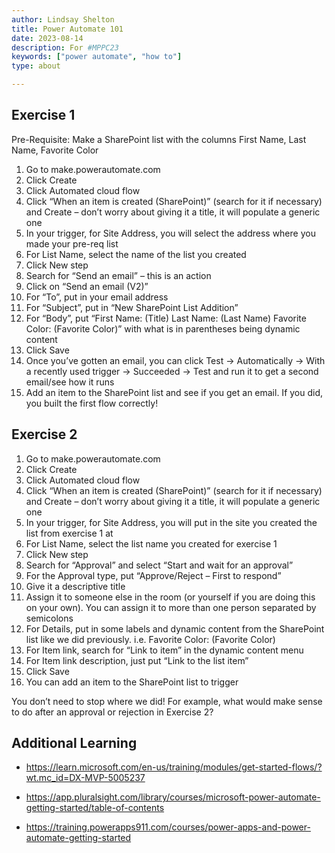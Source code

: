 ```yaml
---
author: Lindsay Shelton
title: Power Automate 101
date: 2023-08-14
description: For #MPPC23
keywords: ["power automate", "how to"]
type: about

---
```


## Exercise 1

Pre-Requisite: Make a SharePoint list with the columns First Name, Last Name, Favorite Color
1. Go to make.powerautomate.com
2. Click Create
3. Click Automated cloud flow
4. Click “When an item is created (SharePoint)” (search for it if necessary) and Create – don’t worry about giving it a title, it will populate a generic one
5. In your trigger, for Site Address, you will select the address where you made your pre-req list
6. For List Name, select the name of the list you created
7. Click New step
8. Search for “Send an email” – this is an action
9. Click on “Send an email (V2)”
10. For “To”, put in your email address
11. For “Subject”, put in “New SharePoint List Addition”
12. For “Body”, put “First Name: (Title) Last Name: (Last Name) Favorite Color: (Favorite Color)” with what is in parentheses being dynamic content
13. Click Save
14. Once you’ve gotten an email, you can click Test -> Automatically -> With a recently used trigger -> Succeeded -> Test and run it to get a second email/see how it runs
15. Add an item to the SharePoint list and see if you get an email. If you did, you built the first flow correctly!

## Exercise 2

1. Go to make.powerautomate.com
2. Click Create
3. Click Automated cloud flow
4. Click “When an item is created (SharePoint)” (search for it if necessary) and Create – don’t worry about giving it a title, it will populate a generic one
5. In your trigger, for Site Address, you will put in the site you created the list from exercise 1 at
6. For List Name, select the list name you created for exercise 1
7. Click New step
8. Search for “Approval” and select “Start and wait for an approval”
9. For the Approval type, put “Approve/Reject – First to respond”
10. Give it a descriptive title
11. Assign it to someone else in the room (or yourself if you are doing this on your own).  You can assign it to more than one person separated by semicolons
12. For Details, put in some labels and dynamic content from the SharePoint list like we did previously. i.e. Favorite Color: (Favorite Color)
13. For Item link, search for “Link to item” in the dynamic content menu
14. For Item link description, just put “Link to the list item”
15. Click Save
16. You can add an item to the SharePoint list to trigger

You don’t need to stop where we did!  For example, what would make sense to do after an approval or rejection in Exercise 2?

## Additional Learning

* https://learn.microsoft.com/en-us/training/modules/get-started-flows/?wt.mc_id=DX-MVP-5005237

* https://app.pluralsight.com/library/courses/microsoft-power-automate-getting-started/table-of-contents 

* https://training.powerapps911.com/courses/power-apps-and-power-automate-getting-started 


